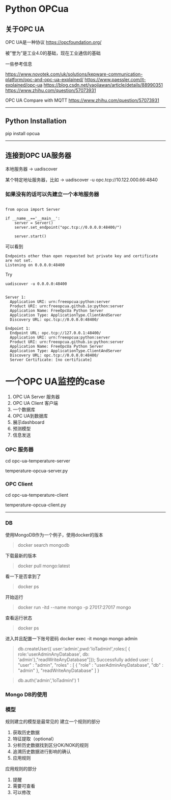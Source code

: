 # Python OPCua

## 关于OPC UA

OPC UA是一种协议 
https://opcfoundation.org/

被”誉为”是工业4.0的基础，现在工业通信的基础

一些参考信息

https://www.novotek.com/uk/solutions/kepware-communication-platform/opc-and-opc-ua-explained/
https://www.paessler.com/it-explained/opc-ua
https://blog.csdn.net/yaojiawan/article/details/88990351
https://www.zhihu.com/question/57073931

OPC UA Compare with MQTT
https://www.zhihu.com/question/57073931


---

## Python Installation

pip install opcua

---

## 连接到OPC UA服务器

本地服务器
-> uadiscover

某个特定地址服务器，比如
-> uadiscover -u opc.tcp://10.122.000.66:4840 

### 如果没有的话可以先建立一个本地服务器


```

from opcua import Server

if __name__=='__main__':
    server = Server()
    server.set_endpoint("opc.tcp://0.0.0.0:48400/")

    server.start()    
```

可以看到
```
Endpoints other than open requested but private key and certificate are not set.
Listening on 0.0.0.0:48400
```


Try 

```
uadiscover -u 0.0.0.0:48400


Server 1:
  Application URI: urn:freeopcua:python:server
  Product URI: urn:freeopcua.github.io:python:server
  Application Name: FreeOpcUa Python Server
  Application Type: ApplicationType.ClientAndServer
  Discovery URL: opc.tcp://0.0.0.0:48400/

Endpoint 1:
  Endpoint URL: opc.tcp://127.0.0.1:48400/
  Application URI: urn:freeopcua:python:server
  Product URI: urn:freeopcua.github.io:python:server
  Application Name: FreeOpcUa Python Server
  Application Type: ApplicationType.ClientAndServer
  Discovery URL: opc.tcp://0.0.0.0:48400/
  Server Certificate: [no certificate]

```


# 一个OPC UA监控的case

1. OPC UA Server 服务器
1. OPC UA Client 客户端
1. 一个数据库
1. OPC UA到数据库 
1. 展示dashboard
1. 预测模型
1. 信息发送

### OPC 服务器

cd opc-ua-temperature-server

temperature-opcua-server.py



### OPC Client

cd opc-ua-temperature-client

temperature-opcua-client.py


--- 
###  DB

使用MongoDB作为一个例子，使用docker的版本

> docker search mongodb

下载最新的版本
> docker pull mongo:latest

看一下是否拿到了
> docker ps

开始运行
> docker run -itd --name mongo -p 27017:27017 mongo

查看运行状态
> docker ps

进入并且配置一下账号密码
docker exec -it mongo mongo admin

> db.createUser({ user:'admin',pwd:'IoTadmin!',roles:[ { role:'userAdminAnyDatabase', db: 'admin'},"readWriteAnyDatabase"]});
Successfully added user: {
        "user" : "admin",
        "roles" : [
                {
                        "role" : "userAdminAnyDatabase",
                        "db" : "admin"
                },
                "readWriteAnyDatabase"
        ]
}

> db.auth('admin','IoTadmin!')
1


### Mongo DB的使用



### 模型

规则建立的模型是最常见的
建立一个规则的部分
1. 获取历史数据
1. 特征提取（optional）
1. 分析历史数据找到区分OK/NOK的规则
1. 追溯历史数据进行影响的确认
1. 应用规则

应用规则的部分
1. 提醒
1. 需要可查看
1. 可以修改


### 